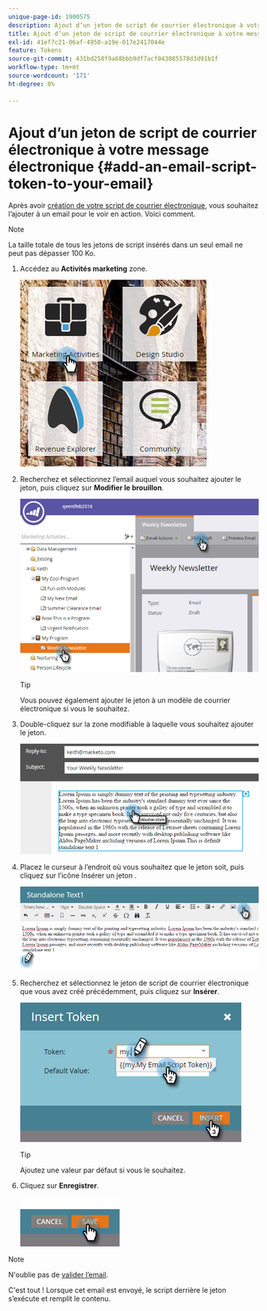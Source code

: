 ```yaml
---
unique-page-id: 1900575
description: Ajout d’un jeton de script de courrier électronique à votre message électronique - Documents Marketo - Documentation du produit
title: Ajout d’un jeton de script de courrier électronique à votre message électronique
exl-id: 41ef7c21-06af-4950-a19e-017e2417044e
feature: Tokens
source-git-commit: 431bd258f9a68bbb9df7acf043085578d3d91b1f
workflow-type: tm+mt
source-wordcount: '171'
ht-degree: 0%

---
```


# Ajout d’un jeton de script de courrier électronique à votre message électronique {#add-an-email-script-token-to-your-email}

Après avoir [création de votre script de courrier électronique](/help/marketo/product-docs/email-marketing/general/using-tokens/create-an-email-script-token.md), vous souhaitez l’ajouter à un email pour le voir en action. Voici comment.

>[!NOTE]
>
>La taille totale de tous les jetons de script insérés dans un seul email ne peut pas dépasser 100 Ko.

1. Accédez au **Activités marketing** zone.

   ![](assets/one-2.png)

1. Recherchez et sélectionnez l’email auquel vous souhaitez ajouter le jeton, puis cliquez sur **Modifier le brouillon**.

   ![](assets/two-2.png)

   >[!TIP]
   >
   >Vous pouvez également ajouter le jeton à un modèle de courrier électronique si vous le souhaitez.

1. Double-cliquez sur la zone modifiable à laquelle vous souhaitez ajouter le jeton.

   ![](assets/three-2.png)

1. Placez le curseur à l’endroit où vous souhaitez que le jeton soit, puis cliquez sur l’icône Insérer un jeton .

   ![](assets/four-2.png)

1. Recherchez et sélectionnez le jeton de script de courrier électronique que vous avez créé précédemment, puis cliquez sur **Insérer**.

   ![](assets/five-1.png)

   >[!TIP]
   >
   >Ajoutez une valeur par défaut si vous le souhaitez.

1. Cliquez sur **Enregistrer**.

   ![](assets/six.png)

>[!NOTE]
>
>N&#39;oublie pas de [valider l’email](/help/marketo/product-docs/email-marketing/general/creating-an-email/approve-an-email.md).

C&#39;est tout ! Lorsque cet email est envoyé, le script derrière le jeton s’exécute et remplit le contenu.
